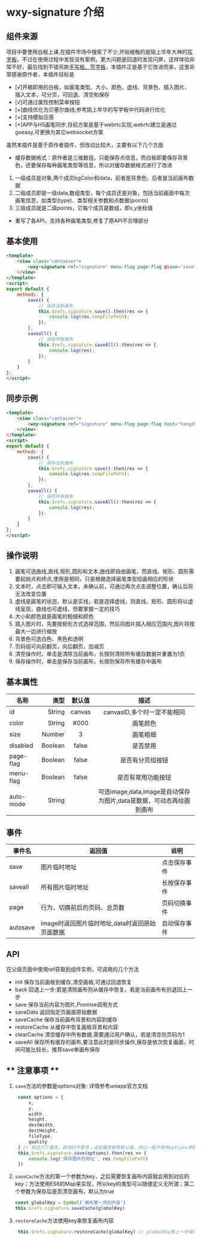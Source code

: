 # wxy-signature 介绍

## 组件来源

项目中要使用白板上课,在插件市场中搜索了不少,开始接触的是陌上华年大神的[写字板](https://ext.dcloud.net.cn/plugin?id=4354)，不过在使用过程中发现没有案例，更大问题是回退时发现闪屏，这样体验非常不好，最后找到不错另款[手写板、签字板](https://ext.dcloud.net.cn/plugin?id=4329)，本插件正是基于它改进而来，这里非常感谢原作者，本插件目标是

- [√]开箱即用的白板，如画笔类型、大小、颜色、虚线、背景色、插入图片、插入文本，可分页，可回退、清空和保存
- [√]可通过属性控制菜单按钮
- [×]曲线优化为贝塞尔曲线,参考陌上年华的写字板中代码进行优化
- [×]支持模拟压感
- [×]APP与H5画笔同步,目前方案是基于webrtc实现,webrtc建立是通过goeasy,可更换为其它websocket方案

虽然本插件是基于原作者插件，但改动比较大，主要有以下几个方面

- 缓存数据格式：原作者是三维数组，只能保存点信息，而白板即要保存背景色，还要保存每种画笔类型等信息，所以对缓存数据格式进行了改进
 1. 一级成员是对象,两个成员bgColor和data，前者是背景色，后者是当前画布数据
 2. 二级成员即是一级data,数组类型，每个成员还是对象，包括当前画面中每次画笔信息，如类型(type)、类型相关参数和点数据(points)
 3. 三级成员就是二级points，它每个成员是数组，即x,y坐标值
- 重写了各API，支持各种画笔类型,修复了原API不合理部分 

## 基本使用

```html
<template>
	<view class="container">
		<wxy-signature ref="signature" menu-flag page-flag @save="save" @saveall="saveall"></wxy-signature>	
	</view>
</template>
<script>
export default {
	methods: {
		save() {
			// 保存当前画布
			this.$refs.signature.save().then(res => {
				console.log(res.tempFilePath);
			});
		},
		saveall() {
			// 保存所有画布
			this.$refs.signature.saveAll().then(res => {
				console.log(res);
			});
		}
	}
};
</script>
```

## 同步示例

```html
<template>
	<view class="container">
		<wxy-signature ref="signature" menu-flag page-flag host="hangzhou.goeasy.io" appkey="BC-72b4ef965516464badafb2a854558f4a" channel="usr2021070615423" @save="save" @saveall="saveall"></wxy-signature>
	</view>
</template>
<script>
export default {
	methods: {
		save() {
			// 保存当前画布
			this.$refs.signature.save().then(res => {
				console.log(res.tempFilePath);
			});
		},
		saveall() {
			// 保存所有画布
			this.$refs.signature.saveAll().then(res => {
				console.log(res);
			});
		}
	}
};
</script>
```

## 操作说明
1. 画笔可选曲线,直线,矩形,圆形和文本,曲线即自由画笔，而直线、矩形、圆形需要起始点和终点,使用是相同，只是根据选择画笔类型绘画相应的形状
2. 文本时，点击即可输入文本，未确认前，可通过再次点击调整位置，确认后将无法改变位置
3. 虚线是画笔的状态，默认是实线，若是选择虚线，则直线、矩形、圆形将以虚线呈现，曲线也可虚线，但要掌握一定的技巧
4. 大小和颜色就是画笔的粗细和颜色
5. 插入图片时，先要按矩形方式选择范围，然后将图片插入相应范围内,图片将按最大一边进行缩放
6. 背景色可选白色、黑色和透明
7. 页码组可向前翻页，向后翻页，加减页
8. 清空操作时，单击是清除当前画布，长按则清除所有缓存数据并重置为1页
9. 保存操作时，单击是保存当前画布，长按则保存所有缓存中画布

## 基本属性

| 名称        | 类型   |  默认值  | 描述 |
| --------   | -----:  | :----:  | :----:  |
| id | String   |   canvas  |canvasID,多个时一定不能相同|
| color| String |  #000 |画笔颜色|
| size | Number |  3 |画笔粗细|
| disabled | Boolean |  false  |是否禁用|
| page-flag | Boolean |  false  |是否有分页组按钮|
| menu-flag | Boolean |  false  |是否有常用功能按钮|
| auto-mode | String |    |可选image,data,image是自动保存为图片,data是数据，可动态再绘画到画布|

## 事件

|事件名	|返回值							|说明									|
|-------|-------------------------------|---------------------------------------|
|save	|图片临时地址	|点击保存事件|
|saveall	|所有图片临时地址	|长按保存事件|
|page	|行为、切换前后的页码、总页数	|页码切换事件|
|autosave	|image时返回图片临时地址,data时返回原始页面数据	|自动保存事件|


## API

在父级页面中使用ref获取到组件实例，可调用的几个方法

- init 保存当前画板到缓存,清空画板,可通过回退恢复
- back 回退上一步:若是清除画布则从缓存中恢复，若是当前画布有则退回上一步
- save 保存当前内容为图片,Promise调用方式
- saveData 返回指定页画面原始数据
- saveCache 保存当前画布背景和内容到缓存
- restoreCache 从缓存中恢复画板背景和内容
- clearCache 清空缓存中所有数据,需要通过用户确认，若是清空则页码为1
- saveAll 保存所有缓存的画布,要注意此时是同步操作,保存是依次恢复画面，时间可能比较长，推荐save单画布保存

## ** 注意事项 **
1. `save`方法的参数是options对象: 详情参考uniapp官方文档   
   ```js
	const options = {
		x,
		y,
		width,
		height,
		destWidth,
		destHeight,
		fileType,
		quality
	} // 就这几个属性，其他的不要传；这些属性都有默认值，所以一般不用传options参数,直接调save()就可以了
	this.$refs.signature.save(options).then(res => {
		console.log('保存图片的地址', res.tempFilePath)
	})
	```
2. `saveCache`方法的第一个参数为key，之后需要恢复画布内容就会用到对应的key；方法使用ES6的Map来实现，所以key的类型可以随便定义无所谓；第二个参数为保存后是否清空画布，默认为true
    ```js
	const globalKey = Symbol('画布第一页的内容')
	this.$refs.signature.saveCache(globalKey)
	```
3. `restoreCache`方法使用key来恢复画布内容   
   ```js
	this.$refs.signature.restoreCache(globalKey) // globalKey是上一步保存用的key
	```